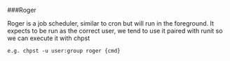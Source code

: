 ###Roger

Roger is a job scheduler, similar to cron but will run in the foreground. It expects to be run as the correct user, we tend to use it paired with runit so we can execute it with chpst

```
e.g. chpst -u user:group roger {cmd}
```
